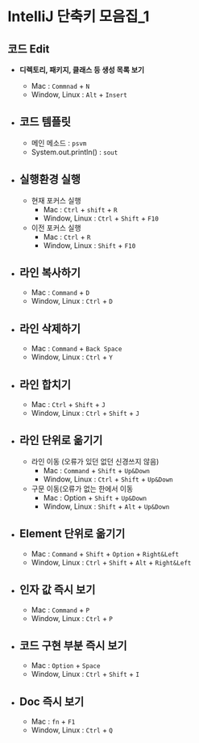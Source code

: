 # IntelliJ 단축키 모음집_1

## 코드 Edit

- **디렉토리, 패키지, 클래스 등 생성 목록 보기**
  - Mac : ```Commnad``` + ```N```
  - Window, Linux : ```Alt``` + ```Insert```


- ## **코드 템플릿**

  - 메인 메소드 : ```psvm```
  - System.out.println() : ```sout```


- ## **실행환경 실행**

  - 현재 포커스 실행
    - Mac : ```Ctrl``` + ```shift``` + ```R```
    - Window, Linux : ```Ctrl``` + ```Shift``` + ```F10```
  - 이전 포커스 실행
    - Mac : ```Ctrl``` + ```R```
    - Window, Linux : ```Shift``` + ```F10```


- ## **라인 복사하기**

  - Mac : ```Command``` + ```D```
  - Window, Linux : ```Ctrl``` + ```D```


- ## **라인 삭제하기**

  - Mac : ```Command``` + ```Back Space```
  - Window, Linux : ```Ctrl``` + ```Y```


- ## **라인 합치기**

  - Mac : ```Ctrl``` + ```Shift``` + ```J```
  - Window, Linux : ```Ctrl``` + ```Shift``` + ```J```


- ## **라인 단위로 옮기기**

  - 라인 이동 (오류가 있던 없던 신경쓰지 않음)
    - Mac : ```Command``` + ```Shift``` + ```Up&Down```
    - Window, Linux : ```Ctrl``` + ```Shift``` + ```Up&Down```
  - 구문 이동(오류가 없는 한에서 이동
    - Mac : Option + ```Shift``` + ```Up&Down```
    - Window, Linux : ```Shift``` + ```Alt``` + ```Up&Down```


- ## **Element 단위로 옮기기**

  - Mac : ```Command``` + ```Shift``` + ```Option``` + ```Right&Left```
  - Window, Linux : ```Ctrl``` + ```Shift``` + ```Alt``` + ```Right&Left```


- ## **인자 값 즉시 보기**

  - Mac : ```Command``` + ```P```
  - Window, Linux : ```Ctrl``` + ```P```


- ## **코드 구현 부분 즉시 보기**

  - Mac : ```Option``` + ```Space```
  - Window, Linux : ```Ctrl``` + ```Shift``` + ```I```


- ## **Doc 즉시 보기**

  - Mac : ```fn``` + ```F1```
  - Window, Linux : ```Ctrl``` + ```Q```
